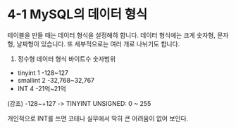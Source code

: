 # 4-1 MySQL의 데이터 형식
테이블을 만들 때는 데이터 형식을 설정해햐 합니다. 데이터 형식에는 크게 숫자형, 문자형, 날짜형이 있습니다. 또 세부적으로는 여러 개로 나뉘기도 합니다.

1) 정수형
데이터 형식   바이트수  숫자범위
- tinyint     1         -128~127
- smallint    2          -32,768~32,767
- INT         4          -21억~21억
  
(강조) -128~+127 -> TINYINT UNSIGNED: 0 ~ 255

개인적으로 INT를 쓰면 코테나 실무에서 딱히 큰 어려움이 없어 보인다.
